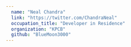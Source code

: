```yaml
---
  name: "Neal Chandra"
  link: "https://twitter.com/ChandraNeal"
  occupation_title: "Developer in Residence"
  organization: "KPCB"
  github: "BlueMoon3000"
---
```

